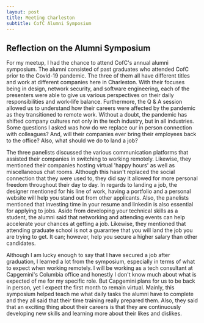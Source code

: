 ```yaml
--- 
layout: post
title: Meeting Charleston
subtitle: CofC Alumni Symposium 
---
```


## Reflection on the Alumni Symposium
For my meetup, I had the chance to attend CofC's annual alumni symposium. The alumni consisted of past graduates who attended CofC prior to the Covid-19 pandemic. The three of them all have different titles and work at different companies here in Charleston. With their focuses being in design, network security, and software engineering, each of the presenters were able to give us various perspectives on their daily responsibilities and work-life balance. Furthermore, the Q & A session allowed us to understand how their careers were affected by the pandemic as they transitioned to remote work. Without a doubt, the pandemic has shifted company cultures not only in the tech industry, but in all industries. Some questions I asked was how do we replace our in person connection with colleagues? And, will their companies ever bring their employees back to the office? Also, what should we do to land a job? 

The three panelists discussed the various communication platforms that assisted their companies in switching to working remotely. Likewise, they mentioned their companies hosting virtual 'happy hours' as well as miscellaneous chat rooms. Although this hasn't replaced the social connection that they were used to, they did say it allowed for more personal freedom throughout their day to day. In regards to landing a job, the designer mentioned for his line of work, having a portfolio and a personal website will help you stand out from other applicants. Also, the panelists mentioned that investing time in your resume and linkedin is also essential for applying to jobs. Aside from developing your technical skills as a student, the alumni said that networking and attending events can help accelerate your chances at getting a job. Likewise, they mentioned that attending graduate school is not a guarantee that you will land the job you are trying to get. It can; however, help you secure a higher salary than other candidates. 

Although I am lucky enough to say that I have secured a job after graduation, I learned a lot from the symposium, especially in terms of what to expect when working remotely. I will be working as a tech consultant at Capgemini's Columbia office and honestly I don't know much about what is expected of me for my specific role. But Capgemini plans for us to be back in person, yet I expect the first month to remain virtual. Mainly, this symposium helped teach me what daily tasks the alumni have to complete and they all said that their time training really prepared them. Also, they said that an exciting thing about their careers is that they are continuously developing new skills and learning more about their likes and dislikes. 
